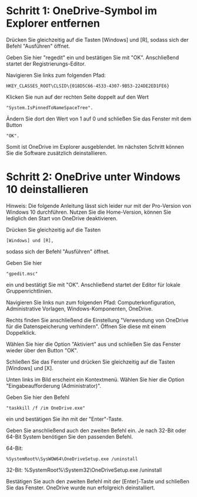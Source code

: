 # Schritt 1: OneDrive-Symbol im Explorer entfernen
Drücken Sie gleichzeitig auf die Tasten [Windows] und [R], sodass sich der Befehl "Ausführen" öffnet.

Geben Sie hier "regedit" ein und bestätigen Sie mit "OK". Anschließend startet der Registrierungs-Editor.

Navigieren Sie links zum folgenden Pfad: 

    HKEY_CLASSES_ROOT\CLSID\{018D5C66-4533-4307-9B53-224DE2ED1FE6}

Klicken Sie nun auf der rechten Seite doppelt auf den Wert 

    "System.IsPinnedToNameSpaceTree".

Ändern Sie dort den Wert von 1 auf 0 und schließen Sie das Fenster mit dem Button 

    "OK".

Somit ist OneDrive im Explorer ausgeblendet. Im nächsten Schritt können Sie die Software zusätzlich deinstallieren.


# Schritt 2: OneDrive unter Windows 10 deinstallieren

Hinweis: Die folgende Anleitung lässt sich leider nur mit der Pro-Version von Windows 10 durchführen. Nutzen Sie die Home-Version, können Sie lediglich den Start von OneDrive deaktivieren.

Drücken Sie gleichzeitig auf die Tasten 

    [Windows] und [R], 
sodass sich der Befehl "Ausführen" öffnet.

Geben Sie hier 

    "gpedit.msc" 
    
ein und bestätigt Sie mit "OK". Anschließend startet der Editor für lokale Gruppenrichtlinien.

Navigieren Sie links nun zum folgenden Pfad: Computerkonfiguration, Administrative Vorlagen, Windows-Komponenten, OneDrive.

Rechts finden Sie anschließend die Einstellung "Verwendung von OneDrive für die Datenspeicherung verhindern". Öffnen Sie diese mit einem Doppelklick.

Wählen Sie hier die Option "Aktiviert" aus und schließen Sie das Fenster wieder über den Button "OK".

Schließen Sie das Fenster und drücken Sie gleichzeitig auf die Tasten [Windows] und [X].

Unten links im Bild erscheint ein Kontextmenü. Wählen Sie hier die Option "Eingabeaufforderung (Administrator)".

Geben Sie hier den Befehl 

    "taskkill /f /im OneDrive.exe" 
    
ein und bestätigen Sie ihn mit der "Enter"-Taste.

Geben Sie anschließend auch den zweiten Befehl ein. Je nach 32-Bit oder 64-Bit System benötigen Sie den passenden Befehl.

64-Bit: 

    %SystemRoot%\SysWOW64\OneDriveSetup.exe /uninstall

32-Bit: %SystemRoot%\System32\OneDriveSetup.exe /uninstall

Bestätigen Sie auch den zweiten Befehl mit der [Enter]-Taste und schließen Sie das Fenster. OneDrive wurde nun erfolgreich deinstalliert.
